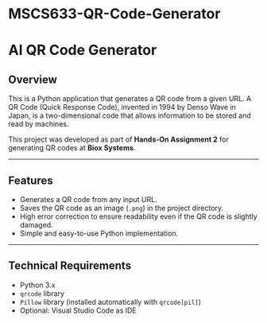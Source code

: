 # MSCS633-QR-Code-Generator

# AI QR Code Generator

## Overview
This is a Python application that generates a QR code from a given URL. A QR Code (Quick Response Code), invented in 1994 by Denso Wave in Japan, is a two-dimensional code that allows information to be stored and read by machines.

This project was developed as part of **Hands-On Assignment 2** for generating QR codes at **Biox Systems**.

---

## Features
- Generates a QR code from any input URL.
- Saves the QR code as an image (`.png`) in the project directory.
- High error correction to ensure readability even if the QR code is slightly damaged.
- Simple and easy-to-use Python implementation.

---

## Technical Requirements
- Python 3.x
- `qrcode` library
- `Pillow` library (installed automatically with `qrcode[pil]`)
- Optional: Visual Studio Code as IDE

